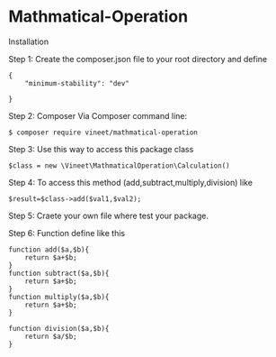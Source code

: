 # Mathmatical-Operation

Installation

Step 1: Create the composer.json file to your root directory and define

    {
        "minimum-stability": "dev"

    }

Step 2: Composer Via Composer command line:

    $ composer require vineet/mathmatical-operation


Step 3: Use this way to access this package class 

    $class = new \Vineet\MathmaticalOperation\Calculation()


Step 4: To access this method (add,subtract,multiply,division) like 

    $result=$class->add($val1,$val2);


Step 5: Craete your own file where test your package.

Step 6: Function define like this

    function add($a,$b){
        return $a+$b;
    }
    function subtract($a,$b){
        return $a+$b;
    }
    function multiply($a,$b){
        return $a+$b;
    }

    function division($a,$b){
        return $a/$b;
    }
